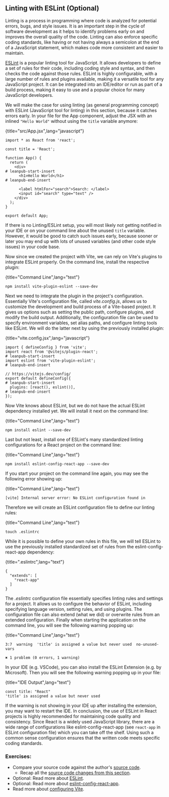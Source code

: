 ## Linting with ESLint (Optional)

Linting is a process in programming where code is analyzed for potential errors, bugs, and style issues. It is an important step in the cycle of software development as it helps to identify problems early on and improves the overall quality of the code. Linting can also enforce specific coding standards, like having or not having always a semicolon at the end of a JavaScript statement, which makes code more consistent and easier to maintain.

[ESLint](http://bit.ly/3HAHuJg) is a popular linting tool for JavaScript. It allows developers to define a set of rules for their code, including coding style and syntax, and then checks the code against those rules. ESLint is highly configurable, with a large number of rules and plugins available, making it a versatile tool for any JavaScript project. It can be integrated into an IDE/editor or run as part of a build process, making it easy to use and a popular choice for many JavaScript developers.

We will make the case for using linting (as general programming concept) with ESLint (JavaScript tool for linting) in this section, because it catches errors early. In your file for the App component, adjust the JSX with an inlined `"Hello World"` without using the `title` variable anymore:

{title="src/App.jsx",lang="javascript"}
~~~~~~~
import * as React from 'react';

const title = 'React';

function App() {
  return (
    <div>
# leanpub-start-insert
      <h1>Hello World</h1>
# leanpub-end-insert

      <label htmlFor="search">Search: </label>
      <input id="search" type="text" />
    </div>
  );
}

export default App;
~~~~~~~

If there is no Linting/ESLint setup, you will most likely not getting notified in your IDE or on your command line about the unused `title` variable. However, it would be good to catch such issues early, because sooner or later you may end up with lots of unused variables (and other code style issues) in your code base.

Now since we created the project with Vite, we can rely on Vite's plugins to integrate ESLint properly. On the command line, install the respective plugin:

{title="Command Line",lang="text"}
~~~~~~~
npm install vite-plugin-eslint --save-dev
~~~~~~~

Next we need to integrate the plugin in the project's configuration. Essentially Vite's configuration file, called *vite.config.js*, allows us to customize the development and build process of a Vite-based project. It gives us options such as setting the public path, configure plugins, and modify the build output. Additionally, the configuration file can be used to specify environment variables, set alias paths, and configure linting tools like ESLint. We will do the latter next by using the previously installed plugin:

{title="vite.config.jsx",lang="javascript"}
~~~~~~~
import { defineConfig } from 'vite';
import react from '@vitejs/plugin-react';
# leanpub-start-insert
import eslint from 'vite-plugin-eslint';
# leanpub-end-insert

// https://vitejs.dev/config/
export default defineConfig({
# leanpub-start-insert
  plugins: [react(), eslint()],
# leanpub-end-insert
});
~~~~~~~

Now Vite knows about ESLint, but we do not have the actual ESLint dependency installed yet. We will install it next on the command line:

{title="Command Line",lang="text"}
~~~~~~~
npm install eslint --save-dev
~~~~~~~

Last but not least, install one of ESLint's many standardized linting configurations for a React project on the command line:

{title="Command Line",lang="text"}
~~~~~~~
npm install eslint-config-react-app --save-dev
~~~~~~~

If you start your project on the command line again, you may see the following error showing up:

{title="Command Line",lang="text"}
~~~~~~~
[vite] Internal server error: No ESLint configuration found in
~~~~~~~

Therefore we will create an ESLint configuration file to define our linting rules:

{title="Command Line",lang="text"}
~~~~~~~
touch .eslintrc
~~~~~~~

While it is possible to define your own rules in this file, we will tell ESLint to use the previously installed standardized set of rules from the eslint-config-react-app dependency:

{title=".eslintrc",lang="text"}
~~~~~~~
{
  "extends": [
    "react-app"
  ]
}
~~~~~~~

The *.eslintrc* configuration file essentially specifies linting rules and settings for a project. It allows us to configure the behavior of ESLint, including specifying language version, setting rules, and using plugins. The configuration file can also extend (what we did) or overwrite rules from an extended configuration. Finally when starting the application on the command line, you will see the following warning popping up:

{title="Command Line",lang="text"}
~~~~~~~
3:7  warning  'title' is assigned a value but never used  no-unused-vars

✖ 1 problem (0 errors, 1 warning)
~~~~~~~

In your IDE (e.g. VSCode), you can also install the ESLint Extension (e.g. by Microsoft). Then you will see the following warning popping up in your file:

{title="IDE Output",lang="text"}
~~~~~~~
const title: "React"
'title' is assigned a value but never used
~~~~~~~

If the warning is not showing in your IDE up after installing the extension, you may want to restart the IDE. In conclusion, the use of ESLint in React projects is highly recommended for maintaining code quality and consistency. Since React is a widely used JavaScript library, there are a wide range of configurations like eslint-config-react-app (see `react-app` in ESLint configuration file) which you can take off the shelf. Using such a common sense configuration ensures that the written code meets specific coding standards.

### Exercises:

* Compare your source code against the author's [source code](http://bit.ly/3XjEgQx).
  * Recap all the [source code changes from this section](https://bit.ly/3Rz8Fca).
* Optional: Read more about [ESLint](http://bit.ly/3HAHuJg).
* Optional: Read more about [eslint-config-react-app](http://bit.ly/3kZaAKM).
* Read more about [configuring Vite](http://bit.ly/3HWvNOs).